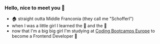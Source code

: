 ### Hello, nice to meet you :dancer:

- :house: straight outta Middle Franconia (they call me "Schofferl")
- when I was a little girl I learned the :violin: and the :musical_keyboard:
- now that I'm a big big girl I'm studying at <a href = https://github.com/coding-bootcamps-eu>Coding Bootcamps Europe</a> to become a Frontend Developer :muscle:
